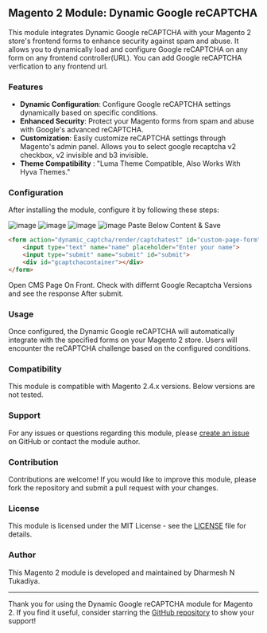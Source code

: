 ## Magento 2 Module: Dynamic Google reCAPTCHA

This module integrates Dynamic Google reCAPTCHA with your Magento 2 store's frontend forms to enhance security against spam and abuse.
It allows you to dynamically load and configure Google reCAPTCHA on any form on any frontend controller(URL).
You can add Google reCAPTCHA verfication to any frontend url.

### Features

- **Dynamic Configuration**: Configure Google reCAPTCHA settings dynamically based on specific conditions.
- **Enhanced Security**: Protect your Magento forms from spam and abuse with Google's advanced reCAPTCHA.
- **Customization**: Easily customize reCAPTCHA settings through Magento's admin panel. Allows you to select google recaptcha v2 checkbox, v2 invisible and b3 invisible.
- **Theme Compatibility** : "Luma Theme Compatible, Also Works With Hyva Themes."
  
### Configuration

After installing the module, configure it by following these steps:

![image](https://github.com/dharmesh-tukadiya/module-dynamicgooglerecaptcha/assets/140082778/721276a5-a282-45b8-b13f-fb85b1f340d9)
![image](https://github.com/dharmesh-tukadiya/module-dynamicgooglerecaptcha/assets/140082778/f372dbcc-d6ec-4ebe-8d4e-0a38d1b5cb3d)
![image](https://github.com/dharmesh-tukadiya/module-dynamicgooglerecaptcha/assets/140082778/d5f2b7b3-d738-43af-9a12-2e971cd9c6f1)
![image](https://github.com/dharmesh-tukadiya/module-dynamicgooglerecaptcha/assets/140082778/f306f2b5-5beb-49f9-86ab-b44f3d5ddd21)
Paste Below Content & Save
```html
<form action="dynamic_captcha/render/captchatest" id="custom-page-form" method="post">
    <input type="text" name="name" placeholder="Enter your name">
    <input type="submit" name="submit" id="submit">
    <div id="gcaptchacontainer"></div>
</form>
```
Open CMS Page On Front.
Check with differnt Google Recaptcha Versions and see the response After submit.




### Usage

Once configured, the Dynamic Google reCAPTCHA will automatically integrate with the specified forms on your Magento 2 store. Users will encounter the reCAPTCHA challenge based on the configured conditions.

### Compatibility

This module is compatible with Magento 2.4.x versions. Below versions are not tested.

### Support

For any issues or questions regarding this module, please [create an issue](https://github.com/dharmesh-tukadiya/module-dynamicgooglerecaptcha/issues) on GitHub or contact the module author.

### Contribution

Contributions are welcome! If you would like to improve this module, please fork the repository and submit a pull request with your changes.

### License

This module is licensed under the MIT License - see the [LICENSE](https://github.com/dharmesh-tukadiya/module-dynamicgooglerecaptcha/blob/main/LICENSE.txt) file for details.

### Author

This Magento 2 module is developed and maintained by Dharmesh N Tukadiya.

---

Thank you for using the Dynamic Google reCAPTCHA module for Magento 2. If you find it useful, consider starring the [GitHub repository](https://github.com/dharmesh-tukadiya/module-dynamicgooglerecaptcha) to show your support!
